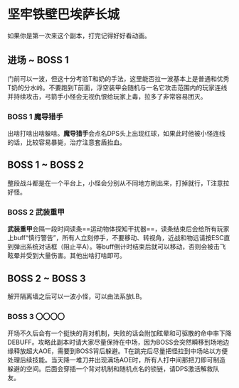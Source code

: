 # 坚牢铁壁巴埃萨长城

如果你是第一次来这个副本，打完记得好好看动画。

## 进场 ~ BOSS 1

门前可以一波，但这十分考验T和奶的手法，这里能否拉一波基本上是普通和优秀T奶的分水岭。不要跑到T前面，浮空装甲会随机与一名它攻击范围内的玩家连线并持续攻击，弓箭手小怪会无视仇恨给玩家上毒，拉多了非常容易团灭。

### BOSS 1 魔导猎手
出啥打啥出啥躲啥。**魔导猎手**会点名DPS头上出现红球，如果此时他被小怪连线的话，比较容易暴毙，<Role name="healer" />治疗注意套盾抬血。

## BOSS 1 ~ BOSS 2

整段战斗都是在一个平台上，小怪会分别从不同地方刷出来，打掉就行，<Role name="tank" />T注意拉好怪。

### BOSS 2 武装重甲
**武装重甲**会隔一段时间读条==运动物体探知干扰器==，读条结束后会给所有玩家上buff“慎行警告”，<Role name="tank" /><Role name="healer" /><Role name="dps" />所有人立刻停手，不要移动、转视角，近战和物远请按ESC直到弹出系统对话框（阻止平A）。等buff倒计时结束后就可以移动，否则会被击飞眩晕并受到大量伤害。其他出啥打啥即可。

## BOSS 2 ~ BOSS 3

解开隔离墙之后可以一波小怪，可以由法系放LB。

### BOSS 3 〇〇〇〇
开场不久后会有一个挺快的背对机制，失败的话会附加眩晕和可驱散的命中率下降DEBUFF。攻略此副本时请大家尽量保持在中场，因为BOSS会突然瞬移到场地边缘释放超大AOE，需要到BOSS背后躲避。<Role name="tank" />T在跳完后尽量把怪拉到中场站以方便处理后续技能。当天降一堆刀并出现满场AOE时，所有人打中间那把刀即可制造躲避的空间。后面会穿插一个背对机制和随机点名的锁链，请<Role name="dps" />DPS激活解救队友。
